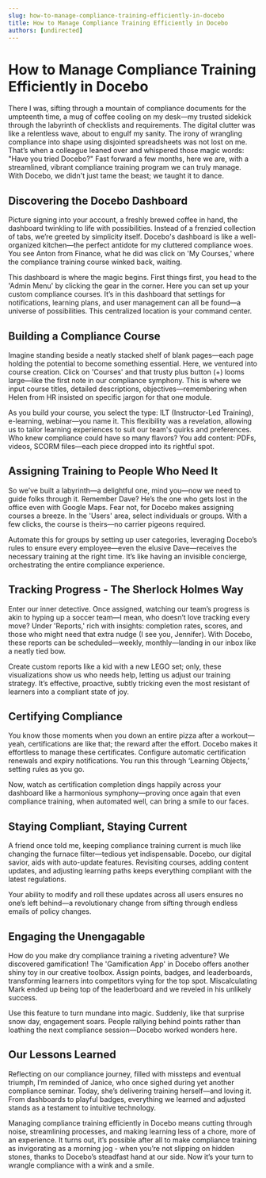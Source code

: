 ```yaml
---
slug: how-to-manage-compliance-training-efficiently-in-docebo
title: How to Manage Compliance Training Efficiently in Docebo
authors: [undirected]
---
```



# How to Manage Compliance Training Efficiently in Docebo

There I was, sifting through a mountain of compliance documents for the umpteenth time, a mug of coffee cooling on my desk—my trusted sidekick through the labyrinth of checklists and requirements. The digital clutter was like a relentless wave, about to engulf my sanity. The irony of wrangling compliance into shape using disjointed spreadsheets was not lost on me. That’s when a colleague leaned over and whispered those magic words: "Have you tried Docebo?" Fast forward a few months, here we are, with a streamlined, vibrant compliance training program we can truly manage. With Docebo, we didn't just tame the beast; we taught it to dance.

## Discovering the Docebo Dashboard

Picture signing into your account, a freshly brewed coffee in hand, the dashboard twinkling to life with possibilities. Instead of a frenzied collection of tabs, we’re greeted by simplicity itself. Docebo's dashboard is like a well-organized kitchen—the perfect antidote for my cluttered compliance woes. You see Anton from Finance, what he did was click on 'My Courses,' where the compliance training course winked back, waiting.

This dashboard is where the magic begins. First things first, you head to the 'Admin Menu' by clicking the gear in the corner. Here you can set up your custom compliance courses. It’s in this dashboard that settings for notifications, learning plans, and user management can all be found—a universe of possibilities. This centralized location is your command center. 

## Building a Compliance Course

Imagine standing beside a neatly stacked shelf of blank pages—each page holding the potential to become something essential. Here, we ventured into course creation. Click on 'Courses' and that trusty plus button (+) looms large—like the first note in our compliance symphony. This is where we input course titles, detailed descriptions, objectives—remembering when Helen from HR insisted on specific jargon for that one module.

As you build your course, you select the type: ILT (Instructor-Led Training), e-learning, webinar—you name it. This flexibility was a revelation, allowing us to tailor learning experiences to suit our team's quirks and preferences. Who knew compliance could have so many flavors? You add content: PDFs, videos, SCORM files—each piece dropped into its rightful spot.

## Assigning Training to People Who Need It

So we’ve built a labyrinth—a delightful one, mind you—now we need to guide folks through it. Remember Dave? He’s the one who gets lost in the office even with Google Maps. Fear not, for Docebo makes assigning courses a breeze. In the 'Users' area, select individuals or groups. With a few clicks, the course is theirs—no carrier pigeons required.

Automate this for groups by setting up user categories, leveraging Docebo’s rules to ensure every employee—even the elusive Dave—receives the necessary training at the right time. It’s like having an invisible concierge, orchestrating the entire compliance experience.

## Tracking Progress - The Sherlock Holmes Way

Enter our inner detective. Once assigned, watching our team’s progress is akin to hyping up a soccer team—I mean, who doesn’t love tracking every move? Under 'Reports,' rich with insights: completion rates, scores, and those who might need that extra nudge (I see you, Jennifer). With Docebo, these reports can be scheduled—weekly, monthly—landing in our inbox like a neatly tied bow.

Create custom reports like a kid with a new LEGO set; only, these visualizations show us who needs help, letting us adjust our training strategy. It’s effective, proactive, subtly tricking even the most resistant of learners into a compliant state of joy.

## Certifying Compliance

You know those moments when you down an entire pizza after a workout—yeah, certifications are like that; the reward after the effort. Docebo makes it effortless to manage these certificates. Configure automatic certification renewals and expiry notifications. You run this through ‘Learning Objects,’ setting rules as you go. 

Now, watch as certification completion dings happily across your dashboard like a harmonious symphony—proving once again that even compliance training, when automated well, can bring a smile to our faces.

## Staying Compliant, Staying Current

A friend once told me, keeping compliance training current is much like changing the furnace filter—tedious yet indispensable. Docebo, our digital savior, aids with auto-update features. Revisiting courses, adding content updates, and adjusting learning paths keeps everything compliant with the latest regulations.

Your ability to modify and roll these updates across all users ensures no one’s left behind—a revolutionary change from sifting through endless emails of policy changes. 

## Engaging the Unengagable

How do you make dry compliance training a riveting adventure? We discovered gamification! The 'Gamification App' in Docebo offers another shiny toy in our creative toolbox. Assign points, badges, and leaderboards, transforming learners into competitors vying for the top spot. Miscalculating Mark ended up being top of the leaderboard and we reveled in his unlikely success.

Use this feature to turn mundane into magic. Suddenly, like that surprise snow day, engagement soars. People rallying behind points rather than loathing the next compliance session—Docebo worked wonders here.

## Our Lessons Learned

Reflecting on our compliance journey, filled with missteps and eventual triumph, I’m reminded of Janice, who once sighed during yet another compliance seminar. Today, she’s delivering training herself—and loving it. From dashboards to playful badges, everything we learned and adjusted stands as a testament to intuitive technology.

Managing compliance training efficiently in Docebo means cutting through noise, streamlining processes, and making learning less of a chore, more of an experience. It turns out, it’s possible after all to make compliance training as invigorating as a morning jog - when you’re not slipping on hidden stones, thanks to Docebo’s steadfast hand at our side. Now it’s your turn to wrangle compliance with a wink and a smile.